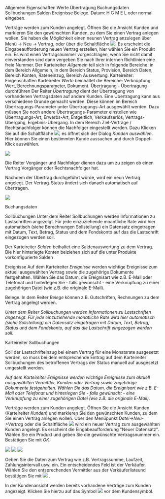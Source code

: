 
Allgemein Eigenschaften Werte Übertragung Buchungsdaten Sollbuchungen Salden Ereignisse Belege.
Datum: H G   M   E  L  oder normal eingeben.

Verträge werden zum Kunden angelegt. Öffnen Sie die Ansicht Kunden und markieren Sie den gewünschten Kunden, zu dem Sie einen Vertrag anlegen wollen. Sie haben die Möglichkeit einen neunen Vertrag anzulegen über Menü → Neu → Vertrag, oder über die Schaltfläche ![](http://xpecto.github.io/docs/img/img_1426508800812.png).
Es erscheint die Eingabeaufforderung neuen Vertrag erstellen, hier wählen Sie ein Produkt ein. Es wird einen Vertragsnummer vorgeschlagen, wenn Sie nicht damit einverstanden sind dann vergeben Sie nach Ihrer internen Richtlinien eine freie Nummer.
Der Karteireiter *Allgemein* teil sich in folgende Bereiche: in dem Bereich Allgemein, in dem Bereich Status, Provision, Bereich Daten, Bereich Konten, Rateneinzug, Bereich Auswertung. 
Karteireiter: Eingenschaften 
Karteireiter *Werte* beinhaltet die Bereiche:  Verknüpfung, Wert, Berechnungsparameter, Dokument.
Übertragung  - Übertragung durchführen
Der Reiter *Übertragung* dient der Übertragung von vorhandenen Vertragsdaten auf andere Kunden. Eine Übertragung kann aus verschiedene Grunde gemacht werden. Diese können im Bereich Übertragungs-Parameter unter Übertragungs-Art ausgewählt werden.
Dazu müssen Sie noch andere Übertragungs-Parameter einstellen wie Übertragungs-Art, Erwerbs-Art, Entgeltlich, Verkaufserlös, Vertrags-Übergang, Ergebnis-Übergang.
In dem Bereich Ziel-Verträge / Rechtsnachfolger können die Nachfolger eingestellt werden. Dazu Klicken Sie auf die Schaltfläche ![](http://xpecto.github.io/docs/img/img_1426513187688.png), es öffnet sich der Dialog *Kunden auswählen*. Hier können Sie einen bestimmten Kunde aussuchen und durch Doppel-Klick auswählen.

![](http://xpecto.github.io/docs/img/img_1418992717795.png) 

Die Reiter Vorgänger und Nachfolger dienen dazu um zu zeigen ob einen Vertrag Vorgänger oder Rechtsnachfolger hat.

Nachdem der Übertrag durchgeführt würde, wird ein neun Vertrag angelegt. Der Vertrag-Status ändert sich danach automatisch auf übertragen.

![](http://xpecto.github.io/docs/img/img_1418993023788.png)


Buchungsdaten

Sollbuchungen
Unter dem Reiter Sollbuchungen werden Informationen zu Lastschriften angezeigt. Für jede einzuziehende moantliche Rate wird hier automatisch (siehe Berechnungen Sollstellung) ein Datensatz eingetragen mit Datum, Text, Betrag, Status und dem Fondskonto auf das die Lastschrift eingezogen werden soll.

Der Karteireiter *Salden* beihaltet eine Saldenauswertung zu dem Vertrag. Die hier hinterlegte Konten beiziehen sich auf die unter Produkte vorkonfigurierte Salden

Ereignisse 
Auf dem Karteireiter *Ereignisse* werden wichtige Ereignisse zum aktuell ausgewählten Vertrag sowie die zugehörige Dokumente festgehalten. Wählen Sie das Datum, die Ereignisart wie z.B. E-Mail oder Telefonat und hinterlegen Sie - falls gewünscht - eine Verknüpfung zu einer zugehörigen Datei (wie z.B. die originale E-Mail).

Belege.
In dem Reiter *Belege* können z.B. Gutschriften, Rechnungen zu dem Vertrag angelegt werden.

*Unter dem Reiter Sollbuchungen werden Informationen zu Lastschriften angezeigt. Für jede einzuziehende monatliche Rate wird hier automatisch (siehe Sollstellung) ein Datensatz eingetragen mit Datum, Text, Betrag, Status und dem Fondskonto, auf das die Lastschrift eingezogen werden soll.* 

Karteireiter Sollbuchungen

Soll der Lastschrifteinzug bei einem Vertrag für eine  Monatsrate ausgesetzt werden, so muss bei dem entsprechende Eintrag auf dem Karteireiter Sollbuchungen des betroffenen Vertrags der Status manuell auf ausgesetzt umgestellt werden.

*Auf dem Karteireiter Ereignisse werden wichtige Ereignisse zum aktuell ausgewählten Vermittler, Kunden oder Vertrag sowie zugehörige Dokumente festgehalten. Wählen Sie das Datum, die Ereignisart wie z.B. E-Mail oder Telefonat und hinterlegen Sie - falls gewünscht - eine Verknüpfung zu einer zugehörigen Datei (wie z.B. die originale E-Mail).*



Verträge werden zum Kunden angelegt. Öffnen Sie die Ansicht Kunden (Karteireiter _Kunden_) und markieren Sie den gewünschten Kunden,
zu dem Sie einen Vertrag anlegen wollen. Über den Menüpunkt _Datei-&gt;Neu-&gt;Vertrag_ oder die Schaltfläche
![](http://xpecto.github.io/docs/img/img035.png)
wird ein neuer Vertrag zum ausgewählten Kunden angelegt. Es erscheint die Eingabeaufforderung "Neuer Datensatz". Wählen Sie ein Produkt und
geben Sie die gewünschte Vertragsnummer ein. Bestätigen Sie mit _OK_.

![](http://xpecto.github.io/docs/img/img036.png)
![](http://xpecto.github.io/docs/img/img037.png)
![](http://xpecto.github.io/docs/img/img039.png)

Geben Sie die Daten zum Vertrag wie z.B. Vertragssumme, Laufzeit, Zahlungsintervall usw. ein. Ein entscheidendes Feld ist der Verkäufer. Wählen
Sie den entsprechenden Vermittler aus der Verkäuferlisteund bestätigen Sie mit
![](http://xpecto.github.io/docs/img/img041.png)
.

In der Kundenansicht werden bereits vorhandene Verträge zum Kunden angezeigt. Klicken Sie hierzu auf das Symbol
![](http://xpecto.github.io/docs/img/img042.png)
vor dem Kundensymbol.


